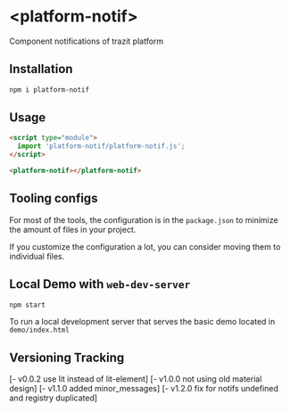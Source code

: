 # \<platform-notif>
Component notifications of trazit platform

## Installation

```bash
npm i platform-notif
```

## Usage

```html
<script type="module">
  import 'platform-notif/platform-notif.js';
</script>

<platform-notif></platform-notif>
```



## Tooling configs

For most of the tools, the configuration is in the `package.json` to minimize the amount of files in your project.

If you customize the configuration a lot, you can consider moving them to individual files.

## Local Demo with `web-dev-server`

```bash
npm start
```

To run a local development server that serves the basic demo located in `demo/index.html`

## Versioning Tracking
[- v0.0.2 use lit instead of lit-element]
[- v1.0.0 not using old material design]
[- v1.1.0 added minor_messages]
[- v1.2.0 fix for notifs undefined and registry duplicated]